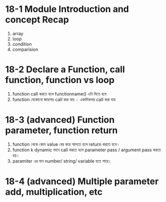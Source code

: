 # 18-1 Module Introduction and concept Recap
1. array 
2. loop
3. condition
4. comparision
# 18-2 Declare a Function, call function, function vs loop
1. function call করতে হলে functionname() এটা দিতে হবে
2. function যেকোনো জায়গায় call করা যায় । একাদিকবার call করা যায়

# 18-3 (advanced) Function parameter, function return
1. function থেকে কোন value বের করে আনতে হলে return করতে হবে।
2. function k dynamic ভাবে call করতে হলে parameter pass / argument pass  করতে হয়।
3. paramiter এর মান number/ string/ variable  হতে  পারে।

# 18-4 (advanced) Multiple parameter add, multiplication, etc













